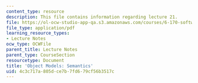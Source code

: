 ```yaml
---
content_type: resource
description: This file contains information regarding lecture 21.
file: https://ol-ocw-studio-app-qa.s3.amazonaws.com/courses/6-170-software-studio-spring-2013/4c3c717a805dce7b7fd679cf56b3517c_MIT6_170S13_21-objt-mdl-sem.pdf
file_type: application/pdf
learning_resource_types:
- Lecture Notes
ocw_type: OCWFile
parent_title: Lecture Notes
parent_type: CourseSection
resourcetype: Document
title: 'Object Models: Semantics'
uid: 4c3c717a-805d-ce7b-7fd6-79cf56b3517c
---
```

